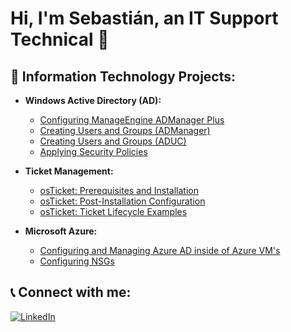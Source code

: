 # Hi, I'm Sebastián, an IT Support Technical 👋

## 💼 Information Technology Projects:
- **Windows Active Directory (AD):**
  - [Configuring ManageEngine ADManager Plus](link-to-repo)
  - [Creating Users and Groups (ADManager)](link-to-repo)
  - [Creating Users and Groups (ADUC)](link-to-repo)
  - [Applying Security Policies](link-to-repo)

- **Ticket Management:**
  - [osTicket: Prerequisites and Installation](https://github.com/SebastianBrenes/osTicket_Pre)
  - [osTicket: Post-Installation Configuration](link-to-repo)
  - [osTicket: Ticket Lifecycle Examples](link-to-repo)

- **Microsoft Azure:**
  - [Configuring and Managing Azure AD inside of Azure VM's](link-to-repo)
  - [Configuring NSGs](link-to-repo)

## 📞 Connect with me:
[![LinkedIn](https://img.shields.io/badge/LinkedIn-blue?logo=linkedin)](https://www.linkedin.com/in/sebastianrodr/)
